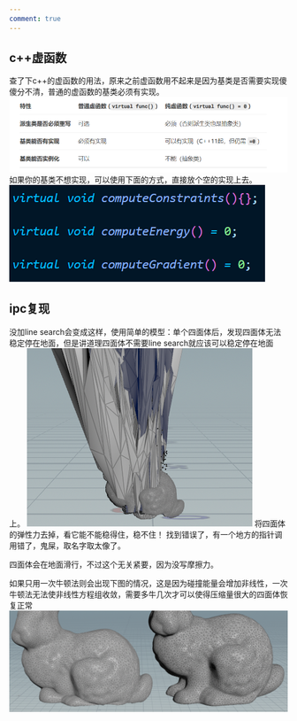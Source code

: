 ```yaml
---
comment: true
---
```

## c++虚函数

查了下c++的虚函数的用法，原来之前虚函数用不起来是因为基类是否需要实现傻傻分不清，普通的虚函数的基类必须有实现。
![](../../图片/4.19virtual.png)
如果你的基类不想实现，可以使用下面的方式，直接放个空的实现上去。
![](../../图片/4.19虚函数.png)

## ipc复现

没加line search会变成这样，使用简单的模型：单个四面体后，发现四面体无法稳定停在地面，但是讲道理四面体不需要line search就应该可以稳定停在地面上。
![](../../图片/4.19amazing.png)
将四面体的弹性力去掉，看它能不能稳得住，稳不住！
找到错误了，有一个地方的指针调用错了，鬼屎，取名字取太像了。

四面体会在地面滑行，不过这个无关紧要，因为没写摩擦力。

如果只用一次牛顿法则会出现下图的情况，这是因为碰撞能量会增加非线性，一次牛顿法无法使非线性方程组收敛，需要多牛几次才可以使得压缩量很大的四面体恢复正常
![](../../图片/4.19塌陷.png)